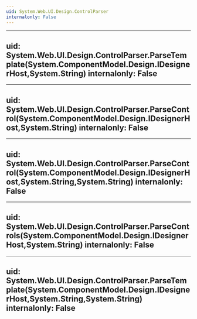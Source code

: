 ```yaml
---
uid: System.Web.UI.Design.ControlParser
internalonly: False
---
```


---
uid: System.Web.UI.Design.ControlParser.ParseTemplate(System.ComponentModel.Design.IDesignerHost,System.String)
internalonly: False
---

---
uid: System.Web.UI.Design.ControlParser.ParseControl(System.ComponentModel.Design.IDesignerHost,System.String)
internalonly: False
---

---
uid: System.Web.UI.Design.ControlParser.ParseControl(System.ComponentModel.Design.IDesignerHost,System.String,System.String)
internalonly: False
---

---
uid: System.Web.UI.Design.ControlParser.ParseControls(System.ComponentModel.Design.IDesignerHost,System.String)
internalonly: False
---

---
uid: System.Web.UI.Design.ControlParser.ParseTemplate(System.ComponentModel.Design.IDesignerHost,System.String,System.String)
internalonly: False
---

